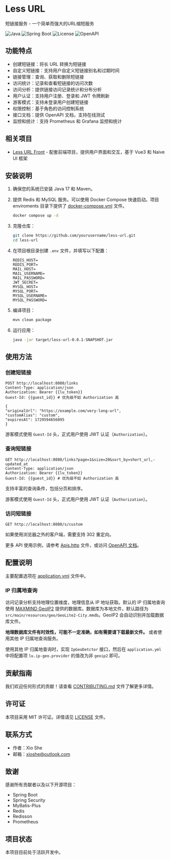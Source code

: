 # Less URL

短链接服务 - 一个简单而强大的URL缩短服务

![Java](https://img.shields.io/badge/Java-17-orange)
![Spring Boot](https://img.shields.io/badge/Spring%20Boot-3.x-green)
![License](https://img.shields.io/badge/License-MIT-blue)
![OpenAPI](https://img.shields.io/badge/OpenAPI%203-green)

## 功能特点

- 创建短链接：将长 URL 转换为短链接
- 自定义短链接：支持用户自定义短链接别名和过期时间
- 链接管理：查询、获取和删除短链接
- 访问统计：记录和查看短链接的访问次数
- 访问分析：提供链接访问记录统计和分布分析
- 用户认证：支持用户注册、登录和 JWT 令牌刷新
- 游客模式：支持未登录用户创建短链接
- 权限控制：基于角色的访问控制系统
- 接口文档：提供 OpenAPI 文档，支持在线测试
- 监控和统计：支持 Prometheus 和 Grafana 监控和统计

## 相关项目

- [Less URL Front](https://github.com/xioshe/less-url-front) - 配套前端项目，提供用户界面和交互，基于 Vue3 和 Naive UI 框架

## 安装说明

1. 确保您的系统已安装 Java 17 和 Maven。

2. 提供 Redis 和 MySQL 服务。可以使用 Docker Compose 快速启动。项目 enviroments 目录下提供了 [docker-compose.yml](environments/docker-compose.yml) 文件。

   ```bash
   docker compose up -d
   ```

3. 克隆仓库：

   ```bash
   git clone https://github.com/yourusername/less-url.git
   cd less-url
   ```

4. 在项目根目录创建 `.env` 文件，并填写以下配置：

    ```dotenv
    REDIS_HOST=
    REDIS_PORT=
    MAIL_HOST=
    MAIL_USERNAME=
    MAIL_PASSWORD=
    JWT_SECRET=
    MYSQL_HOST=
    MYSQL_PORT=
    MYSQL_USERNAME=
    MYSQL_PASSWORD=
    ```

5. 编译项目：

   ```bash
   mvn clean package
   ```

6. 运行应用：

   ```bash
   java -jar target/less-url-0.0.1-SNAPSHOT.jar
   ```

## 使用方法

### 创建短链接

```http
POST http://localhost:8080/links
Content-Type: application/json
Authorization: Bearer {{lu_token}}
Guest-Id: {{guest_id}} # 优先级不如 Authorization 高

{
"originalUrl": "https://example.com/very-long-url",
"customAlias": "custom",
"expiresAt": 1729594656895
}
```

游客模式使用 `Guest-Id` 头，正式用户使用 JWT 认证（`Authorization`）。

### 查询短链接

```http
GET http://localhost:8080/links?page=1&size=20&sort_by=short_url,-updated_at
Content-Type: application/json
Authorization: Bearer {{lu_token}}
Guest-Id: {{guest_id}} # 优先级不如 Authorization 高
```

支持丰富的查询条件，包括分页和排序。

游客模式使用 `Guest-Id` 头，正式用户使用 JWT 认证（`Authorization`）。

### 访问短链接

```http
GET http://localhost:8080/s/custom
```

如果使用浏览器之外的客户端，需要支持 302 重定向。

更多 API 使用示例，请参考 [Apis.http](Apis.http) 文件，或访问 [OpenAPI 文档](http://localhost:8080/swagger-ui/index.html)。

## 配置说明

主要配置选项在 [application.yml](src/main/resources/application.yml) 文件中。

### IP 归属地查询

访问记录分析支持地理位置维度，地理信息从 IP 地址获取。默认的 IP 归属地查询使用 [MAXMIND GeoIP2](https://dev.maxmind.com/geoip/geolite2-free-geolocation-data/)
提供的数据库。数据库为本地文件，默认路径为 `src/main/resources/geo/GeoLite2-City.mmdb`。GeoIP2 会自动识别并加载数据库文件。

**地理数据库文件有时效性，可能不一定准确，如有需要请下载最新文件。** 或者使用其他 IP 归属地查询服务。

使用其他 IP 归属地查询时，实现 `IpGeoDetctor` 接口，然后在 `application.yml` 中将配置项 `lu.ip-geo.provider` 的值改为非 `geoip2` 即可。

## 贡献指南

我们欢迎任何形式的贡献！请查看 [CONTRIBUTING.md](CONTRIBUTING.md) 文件了解更多详情。

## 许可证

本项目采用 MIT 许可证。详情请见 [LICENSE](LICENSE) 文件。

## 联系方式

- 作者：Xio She
- 邮箱：[xioshe@outlook.com](mailto:xioshe@outlook.com)

## 致谢

感谢所有贡献者以及以下开源项目：

- Spring Boot
- Spring Security
- MyBatis-Plus
- Redis
- Redisson
- Prometheus

## 项目状态

本项目目前处于活跃开发中。
